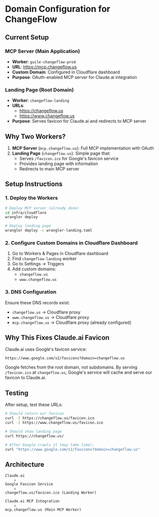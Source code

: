 # Domain Configuration for ChangeFlow

## Current Setup

### MCP Server (Main Application)
- **Worker**: `guile-changeflow-prod`
- **URL**: https://mcp.changeflow.us
- **Custom Domain**: Configured in Cloudflare dashboard
- **Purpose**: OAuth-enabled MCP server for Claude.ai integration

### Landing Page (Root Domain)
- **Worker**: `changeflow-landing`
- **URLs**:
  - https://changeflow.us
  - https://www.changeflow.us
- **Purpose**: Serves favicon for Claude.ai and redirects to MCP server

## Why Two Workers?

1. **MCP Server** (`mcp.changeflow.us`): Full MCP implementation with OAuth
2. **Landing Page** (`changeflow.us`): Simple page that:
   - Serves `/favicon.ico` for Google's favicon service
   - Provides landing page with information
   - Redirects to main MCP server

## Setup Instructions

### 1. Deploy the Workers

```bash
# Deploy MCP server (already done)
cd infra/cloudflare
wrangler deploy

# Deploy landing page
wrangler deploy -c wrangler-landing.toml
```

### 2. Configure Custom Domains in Cloudflare Dashboard

1. Go to Workers & Pages in Cloudflare dashboard
2. Find `changeflow-landing` worker
3. Go to Settings → Triggers
4. Add custom domains:
   - `changeflow.us`
   - `www.changeflow.us`

### 3. DNS Configuration

Ensure these DNS records exist:
- `changeflow.us` → Cloudflare proxy
- `www.changeflow.us` → Cloudflare proxy
- `mcp.changeflow.us` → Cloudflare proxy (already configured)

## Why This Fixes Claude.ai Favicon

Claude.ai uses Google's favicon service:
```
https://www.google.com/s2/favicons?domain=changeflow.us
```

Google fetches from the root domain, not subdomains. By serving `/favicon.ico` at `changeflow.us`, Google's service will cache and serve our favicon to Claude.ai.

## Testing

After setup, test these URLs:
```bash
# Should return our favicon
curl -I https://changeflow.us/favicon.ico
curl -I https://www.changeflow.us/favicon.ico

# Should show landing page
curl https://changeflow.us/

# After Google crawls it (may take time):
curl "https://www.google.com/s2/favicons?domain=changeflow.us"
```

## Architecture

```
Claude.ai
    ↓
Google Favicon Service
    ↓
changeflow.us/favicon.ico (Landing Worker)

Claude.ai MCP Integration
    ↓
mcp.changeflow.us (Main MCP Worker)
```